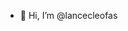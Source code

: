- 👋 Hi, I’m @lancecleofas


<!---
lancecleofas/lancecleofas is a ✨ special ✨ repository because its `README.md` (this file) appears on your GitHub profile.
You can click the Preview link to take a look at your changes.
--->
